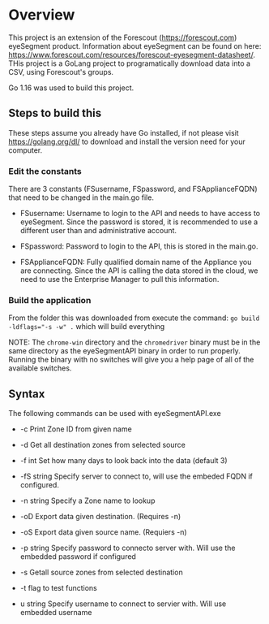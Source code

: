 # Overview

This project is an extension of the Forescout (<https://forescout.com>) eyeSegment product. Information about eyeSegment can be found on here: <https://www.forescout.com/resources/forescout-eyesegment-datasheet/>. THis project is a GoLang project to programatically download data into a CSV, using Forescout's groups.

Go 1.16 was used to build this project.

## Steps to build this

These steps assume you already have Go installed, if not please visit <https://golang.org/dl/> to download and install the version need for your computer.

### Edit the constants

There are 3 constants (FSusername, FSpassword, and FSApplianceFQDN) that need to be changed in the main.go file.

- FSusername: Username to login to the API and needs to have access to eyeSegment. Since the password is stored, it is recommended to use a different user than and administrative account.

- FSpassword: Password to login to the API, this is stored in the main.go.

- FSApplianceFQDN: Fully qualified domain name of the Appliance you are connecting. Since the API is calling the data stored in the cloud, we need to use the Enterprise Manager to pull this information.

### Build the application

From the folder this was downloaded from execute the command: `go build -ldflags="-s -w" .` which will build everything

NOTE: The `chrome-win` directory and the `chromedriver` binary must be in the same directory as the eyeSegmentAPI binary in order to run properly. Running the binary with no switches will give you a help page of all of the available switches.


## Syntax

The following commands can be used with eyeSegmentAPI.exe

- -c Print Zone ID from given name

- -d Get all destination zones from selected source

- -f int Set how many days to look back into the data (default 3)

- -fS string Specify server to connect to, will use the embeded FQDN if configured.

- -n string Specify a Zone name to lookup

- -oD Export data given destination. (Requires -n)

- -oS Export data given source name. (Requiers -n)

- -p string Specify password to connecto server with. Will use the embedded password if configured 

- -s Getall source zones from selected destination

- -t flag to test functions

- u string Specify username to connect to servier with. Will use embedded username